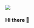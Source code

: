 ![](https://github.com/BrianGakungi/https://i.pinimg.com/originals/fc/71/63/fc71635c7f1b09ed30413f59bb749582.gif)


### Hi there 👋

<!--
**I'm a qualified
